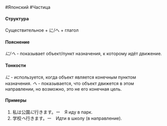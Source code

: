 #Японский #Частица 
#### Структура
Существительное + に/へ + глагол
#### Пояснение
*に/へ* - показывает объект/пункт назначения, к которому идёт движение.


#### Тонкости
*に* - используется, когда объект является конечным пунктом назначения.
*へ* - показывается, что объект движется в этом направлении, но возможно, это не его конечная цель.
#### Примеры
1. 私は公園*に*行きます。ー　Я иду в парк.
2. 学校*へ*行きます。ー　Идти в школу (в направление). 